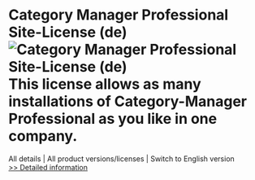 # Category Manager Professional Site-License (de)<br />![Category Manager Professional Site-License (de)](https://mycommerce.akamaized.net/api/pimages/P300283876/BIG/300283876.PNG)<br />This license allows as many installations of Category-Manager Professional as you like in one company.
All details | All product versions/licenses | Switch to English version<br />[>> Detailed information](https://secure.shareit.com/shareit/product.html?productid=300283876&affiliateid=200057808)